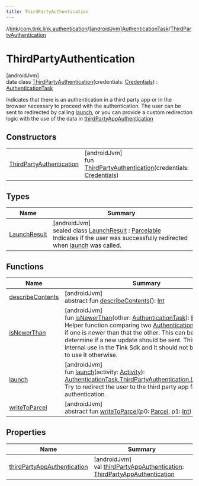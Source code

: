 ```yaml
---
title: ThirdPartyAuthentication
---
```

//[link](../../../../index.html)/[com.tink.link.authentication](../../index.html)/[[androidJvm]AuthenticationTask](../index.html)/[ThirdPartyAuthentication](index.html)



# ThirdPartyAuthentication



[androidJvm]\
data class [ThirdPartyAuthentication](index.html)(credentials: [Credentials](../../../com.tink.model.credentials/[android-jvm]-credentials/index.html)) : [AuthenticationTask](../index.html)

Indicates that there is an authentication in a third party app or in the browser necessary to proceed with the authentication. The user can be sent to redirected by calling [launch](launch.html), or you can provide a custom redirection logic with the use of the data in [thirdPartyAppAuthentication](third-party-app-authentication.html)



## Constructors


| | |
|---|---|
| [ThirdPartyAuthentication](-third-party-authentication.html) | [androidJvm]<br>fun [ThirdPartyAuthentication](-third-party-authentication.html)(credentials: [Credentials](../../../com.tink.model.credentials/[android-jvm]-credentials/index.html)) |


## Types


| Name | Summary |
|---|---|
| [LaunchResult](-launch-result/index.html) | [androidJvm]<br>sealed class [LaunchResult](-launch-result/index.html) : [Parcelable](https://developer.android.com/reference/kotlin/android/os/Parcelable.html)<br>Indicates if the user was successfully redirected when [launch](launch.html) was called. |


## Functions


| Name | Summary |
|---|---|
| [describeContents](../../../com.tink.service.provider/[android-jvm]-provider-filter/index.html#-1578325224%2FFunctions%2F-812656150) | [androidJvm]<br>abstract fun [describeContents](../../../com.tink.service.provider/[android-jvm]-provider-filter/index.html#-1578325224%2FFunctions%2F-812656150)(): [Int](https://kotlinlang.org/api/latest/jvm/stdlib/kotlin/-int/index.html) |
| [isNewerThan](../is-newer-than.html) | [androidJvm]<br>fun [isNewerThan](../is-newer-than.html)(other: [AuthenticationTask](../index.html)): [Boolean](https://kotlinlang.org/api/latest/jvm/stdlib/kotlin/-boolean/index.html)<br>Helper function comparing two [AuthenticationTask](../index.html)s to see if one is newer than that the other. This can be used to determine if a new update should be sent. This is for internal use in the Tink Sdk and it should not be necessary to use it otherwise. |
| [launch](launch.html) | [androidJvm]<br>fun [launch](launch.html)(activity: [Activity](https://developer.android.com/reference/kotlin/android/app/Activity.html)): [AuthenticationTask.ThirdPartyAuthentication.LaunchResult](-launch-result/index.html)<br>Try to redirect the user to the third party app for authentication. |
| [writeToParcel](../../../com.tink.service.provider/[android-jvm]-provider-filter/index.html#-1754457655%2FFunctions%2F-812656150) | [androidJvm]<br>abstract fun [writeToParcel](../../../com.tink.service.provider/[android-jvm]-provider-filter/index.html#-1754457655%2FFunctions%2F-812656150)(p0: [Parcel](https://developer.android.com/reference/kotlin/android/os/Parcel.html), p1: [Int](https://kotlinlang.org/api/latest/jvm/stdlib/kotlin/-int/index.html)) |


## Properties


| Name | Summary |
|---|---|
| [thirdPartyAppAuthentication](third-party-app-authentication.html) | [androidJvm]<br>val [thirdPartyAppAuthentication](third-party-app-authentication.html): [ThirdPartyAppAuthentication](../../../com.tink.model.authentication/[android-jvm]-third-party-app-authentication/index.html) |

